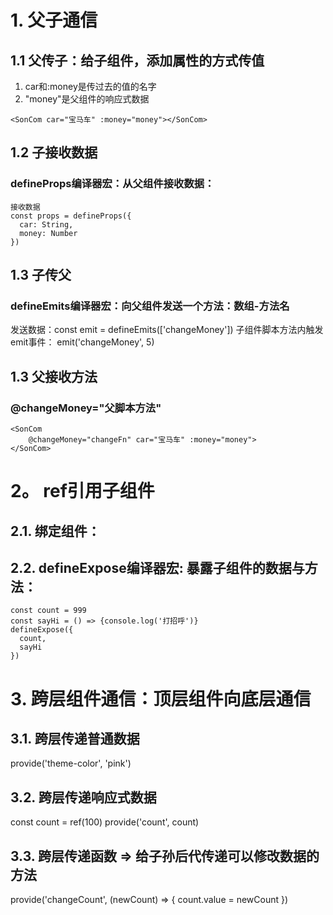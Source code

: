 # 1. 父子通信
## 1.1 父传子：给子组件，添加属性的方式传值
1. car和:money是传过去的值的名字
2. "money"是父组件的响应式数据
```
<SonCom car="宝马车" :money="money"></SonCom>
```
## 1.2 子接收数据
### defineProps编译器宏：从父组件接收数据：
```
接收数据
const props = defineProps({
  car: String,
  money: Number
})
```
## 1.3 子传父
### defineEmits编译器宏：向父组件发送一个方法：数组-方法名
发送数据：const emit = defineEmits(['changeMoney'])
子组件脚本方法内触发emit事件： emit('changeMoney', 5)

## 1.3 父接收方法
### @changeMoney="父脚本方法"
```
<SonCom 
    @changeMoney="changeFn" car="宝马车" :money="money">
</SonCom>
```




# 2。 ref引用子组件
## 2.1. 绑定组件：<TestCom ref="testRef"></TestCom>
## 2.2. defineExpose编译器宏: 暴露子组件的数据与方法：
```
const count = 999
const sayHi = () => {console.log('打招呼')}
defineExpose({
  count,
  sayHi
})
```


# 3. 跨层组件通信：顶层组件向底层通信
## 3.1. 跨层传递普通数据
provide('theme-color', 'pink')

## 3.2. 跨层传递响应式数据
const count = ref(100)
provide('count', count)

## 3.3. 跨层传递函数 => 给子孙后代传递可以修改数据的方法
provide('changeCount', (newCount) => {
  count.value = newCount
})